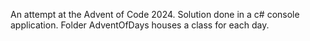 An attempt at the Advent of Code 2024. 
Solution done in a c# console application. 
Folder AdventOfDays houses a class for each day.
